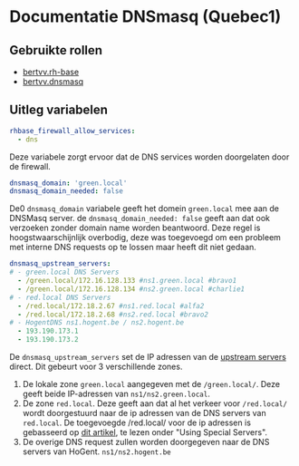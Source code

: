 # Documentatie DNSmasq (Quebec1)

## Gebruikte rollen

- [bertvv.rh-base](https://github.com/bertvv/ansible-role-rh-base)
- [bertvv.dnsmasq](https://github.com/bertvv/ansible-dnsmasq)

## Uitleg variabelen
```yaml
rhbase_firewall_allow_services:
  - dns
```
Deze variabele zorgt ervoor dat de DNS services worden doorgelaten door de firewall.

```yaml
dnsmasq_domain: 'green.local'
dnsmasq_domain_needed: false
```
De0 ``dnsmasq_domain`` variabele geeft het domein ``green.local`` mee aan de DNSMasq server.
de ``dnsmasq_domain_needed: false`` geeft aan dat ook  verzoeken zonder domain name worden beantwoord. Deze regel is hoogstwaarschijnlijk overbodig, deze was toegevoegd om een probleem met interne DNS requests op te lossen maar heeft dit niet gedaan.

```yaml
dnsmasq_upstream_servers:
# - green.local DNS Servers
  - /green.local/172.16.128.133 #ns1.green.local #bravo1
  - /green.local/172.16.128.134 #ns2.green.local #charlie1
# - red.local DNS Servers
  - /red.local/172.18.2.67 #ns1.red.local #alfa2
  - /red.local/172.18.2.68 #ns2.red.local #bravo2
# - HogentDNS ns1.hogent.be / ns2.hogent.be
  - 193.190.173.1
  - 193.190.173.2

```
De ``dnsmasq_upstream_servers`` set de IP adressen van de [upstream servers](https://en.wikipedia.org/wiki/Upstream_server) direct. Dit gebeurt voor 3 verschillende zones.
1. De lokale zone ``green.local`` aangegeven met de ``/green.local/``. Deze geeft beide IP-adressen van ``ns1/ns2.green.local``.
2. De zone ``red.local``. Deze geeft aan dat al het verkeer voor ``/red.local/`` wordt doorgestuurd naar de ip adressen van de DNS servers van ``red.local``. De toegevoegde /red.local/ voor de ip adressen is gebasseerd op [dit artikel](http://www.thekelleys.org.uk/dnsmasq/docs/setup.html), te lezen onder "Using Special Servers".
3. De overige DNS request zullen worden doorgegeven naar de DNS servers van HoGent. ``ns1/ns2.hogent.be``

